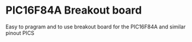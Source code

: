 # PIC16F84A Breakout board
 Easy to pragram and to use breakout board for the PIC16F84A and similar pinout PICS 
